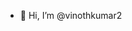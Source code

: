 - 👋 Hi, I’m @vinothkumar2
<!---
- 👀 I’m interested in doing 
- 🌱 I’m currently learning ...
- 💞️ I’m looking to collaborate on ...
- 📫 How to reach me ...
--->

<!---
vinothkumar2/vinothkumar2 is a ✨ special ✨ repository because its `README.md` (this file) appears on your GitHub profile.
You can click the Preview link to take a look at your changes.
--->
